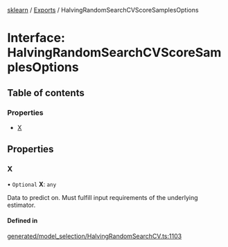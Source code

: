 [sklearn](../readme.md) / [Exports](../modules.md) / HalvingRandomSearchCVScoreSamplesOptions

# Interface: HalvingRandomSearchCVScoreSamplesOptions

## Table of contents

### Properties

- [X](HalvingRandomSearchCVScoreSamplesOptions.md#x)

## Properties

### X

• `Optional` **X**: `any`

Data to predict on. Must fulfill input requirements of the underlying estimator.

#### Defined in

[generated/model_selection/HalvingRandomSearchCV.ts:1103](https://github.com/transitive-bullshit/scikit-learn-ts/blob/367336a/packages/sklearn/src/generated/model_selection/HalvingRandomSearchCV.ts#L1103)
